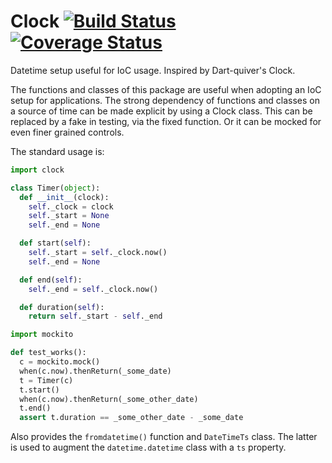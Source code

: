 # Clock [![Build Status](https://travis-ci.org/ocelot-saas/clock.svg?branch=master)](https://travis-ci.org/ocelot-saas/clock) [![Coverage Status](https://coveralls.io/repos/github/ocelot-saas/clock/badge.svg?branch=master)](https://coveralls.io/github/ocelot-saas/clock?branch=master)

Datetime setup useful for IoC usage. Inspired by Dart-quiver's Clock.

The functions and classes of this package are useful when adopting an IoC setup for applications.
The strong dependency of functions and classes on a source of time can be made explicit by using a
Clock class. This can be replaced by a fake in testing, via the fixed function. Or it can be mocked
for even finer grained controls.

The standard usage is:

```python
import clock

class Timer(object):
  def __init__(clock):
    self._clock = clock
    self._start = None
    self._end = None

  def start(self):
    self._start = self._clock.now()
    self._end = None

  def end(self):
    self._end = self._clock.now()

  def duration(self):
    return self._start - self._end

import mockito

def test_works():
  c = mockito.mock()
  when(c.now).thenReturn(_some_date)
  t = Timer(c)
  t.start()
  when(c.now).thenReturn(_some_other_date)
  t.end()
  assert t.duration == _some_other_date - _some_date
```

Also provides the `fromdatetime()` function and `DateTimeTs` class. The latter is used to augment
the `datetime.datetime` class with a `ts` property.

